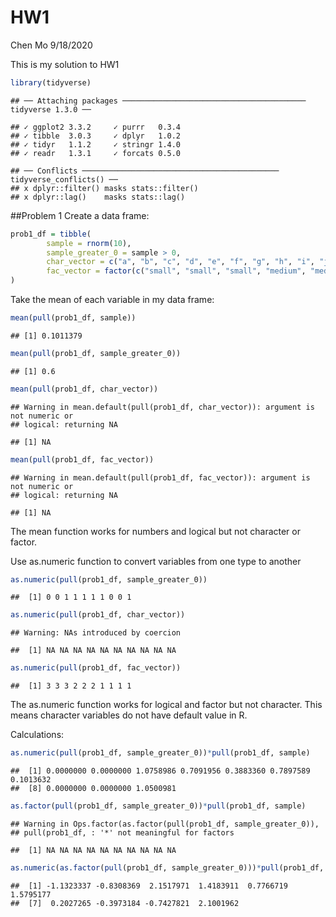 HW1
================
Chen Mo
9/18/2020

This is my solution to HW1

``` r
library(tidyverse)
```

    ## ── Attaching packages ───────────────────────────────────────── tidyverse 1.3.0 ──

    ## ✓ ggplot2 3.3.2     ✓ purrr   0.3.4
    ## ✓ tibble  3.0.3     ✓ dplyr   1.0.2
    ## ✓ tidyr   1.1.2     ✓ stringr 1.4.0
    ## ✓ readr   1.3.1     ✓ forcats 0.5.0

    ## ── Conflicts ──────────────────────────────────────────── tidyverse_conflicts() ──
    ## x dplyr::filter() masks stats::filter()
    ## x dplyr::lag()    masks stats::lag()

\#\#Problem 1 Create a data frame:

``` r
prob1_df = tibble(
        sample = rnorm(10),
        sample_greater_0 = sample > 0,
        char_vector = c("a", "b", "c", "d", "e", "f", "g", "h", "i", "j"),
        fac_vector = factor(c("small", "small", "small", "medium", "medium", "medium", "large", "large", "large", "large"))
)
```

Take the mean of each variable in my data frame:

``` r
mean(pull(prob1_df, sample))
```

    ## [1] 0.1011379

``` r
mean(pull(prob1_df, sample_greater_0))
```

    ## [1] 0.6

``` r
mean(pull(prob1_df, char_vector))
```

    ## Warning in mean.default(pull(prob1_df, char_vector)): argument is not numeric or
    ## logical: returning NA

    ## [1] NA

``` r
mean(pull(prob1_df, fac_vector))
```

    ## Warning in mean.default(pull(prob1_df, fac_vector)): argument is not numeric or
    ## logical: returning NA

    ## [1] NA

The mean function works for numbers and logical but not character or
factor.

Use as.numeric function to convert variables from one type to another

``` r
as.numeric(pull(prob1_df, sample_greater_0))
```

    ##  [1] 0 0 1 1 1 1 1 0 0 1

``` r
as.numeric(pull(prob1_df, char_vector))
```

    ## Warning: NAs introduced by coercion

    ##  [1] NA NA NA NA NA NA NA NA NA NA

``` r
as.numeric(pull(prob1_df, fac_vector))
```

    ##  [1] 3 3 3 2 2 2 1 1 1 1

The as.numeric function works for logical and factor but not character.
This means character variables do not have default value in R.

Calculations:

``` r
as.numeric(pull(prob1_df, sample_greater_0))*pull(prob1_df, sample)
```

    ##  [1] 0.0000000 0.0000000 1.0758986 0.7091956 0.3883360 0.7897589 0.1013632
    ##  [8] 0.0000000 0.0000000 1.0500981

``` r
as.factor(pull(prob1_df, sample_greater_0))*pull(prob1_df, sample)
```

    ## Warning in Ops.factor(as.factor(pull(prob1_df, sample_greater_0)),
    ## pull(prob1_df, : '*' not meaningful for factors

    ##  [1] NA NA NA NA NA NA NA NA NA NA

``` r
as.numeric(as.factor(pull(prob1_df, sample_greater_0)))*pull(prob1_df, sample)
```

    ##  [1] -1.1323337 -0.8308369  2.1517971  1.4183911  0.7766719  1.5795177
    ##  [7]  0.2027265 -0.3973184 -0.7427821  2.1001962

